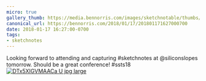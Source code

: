 ```yaml
---
micro: true
gallery_thumb: https://media.bennorris.com/images/sketchnotable/thumbs/silicon-slopes-2018-sketchnote-intro.jpg
canonical_url: https://bennorris.com/2018/01/17/201801171627000700
date: 2018-01-17 16:27:00-0700
tags:
- sketchnotes
---
```


Looking forward to attending and capturing #sketchnotes at @siliconslopes tomorrow. Should be a great conference! #ssts18 [![DTx5XIGVMAACa U jpg large](https://media.bennorris.com/images/sketchnotable/silicon-slopes-2018/silicon-slopes-2018-sketchnote-intro.jpg)](https://media.bennorris.com/images/sketchnotable/silicon-slopes-2018/silicon-slopes-2018-sketchnote-intro.jpg)
